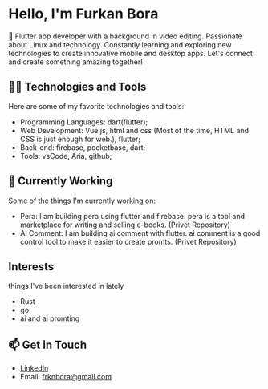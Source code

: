 # Hello, I'm Furkan Bora

🚀 Flutter app developer with a background in video editing. Passionate about Linux and technology. Constantly learning and exploring new technologies to create innovative mobile and desktop apps. Let's connect and create something amazing together!

## 🧑‍💻 Technologies and Tools

Here are some of my favorite technologies and tools:

- Programming Languages: dart(flutter);
- Web Development: Vue.js, html and css (Most of the time, HTML and CSS is just enough for web.), flutter;
- Back-end: firebase, pocketbase, dart;
- Tools: vsCode, Aria, github;

## 🌱 Currently Working

Some of the things I'm currently working on:

- Pera: I am building pera using flutter and firebase. pera is a tool and marketplace for writing and selling e-books. (Privet Repository)
- Ai Comment: I am building ai comment with flutter. ai comment is a good control tool to make it easier to create promts. (Privet Repository)

## Interests

things I've been interested in lately

- Rust
- go
- ai and ai promting

## 📫 Get in Touch

- [LinkedIn](https://www.linkedin.com/in/furkan-bora-71a611180/)
- Email: frknbora@gmail.com
